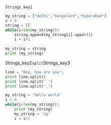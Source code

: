 ```ngMeta
Strings_key1
```
```python
my_string = ["delhi","bangalore","hyderabad"]
i = 0
string = []
while(i<len(my_string)):
    string.append(my_string[i].upper())
    i = i+1
    
my_string = string
print (my_string)
```
Strings_key2`split`Strings_key3

```python
line = "Hey, how are you"; 
print line.split() 
print line.split(' ')
print line.split(',') 
```
```python
my_string = 'hello world'
i = 0
while(i<len(my_string)):
    print (my_string)
    my_string = 'ng'
    i = i+1    
```
